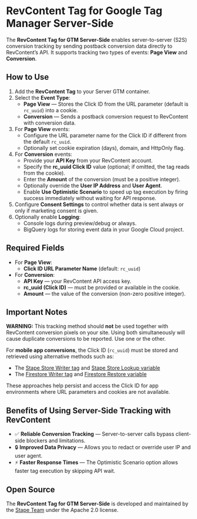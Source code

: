 # RevContent Tag for Google Tag Manager Server-Side

The **RevContent Tag for GTM Server-Side** enables server-to-server (S2S) conversion tracking by sending postback conversion data directly to RevContent’s API. It supports tracking two types of events: **Page View** and **Conversion**.

## How to Use

1. Add the **RevContent Tag** to your Server GTM container.
2. Select the **Event Type**:
   - **Page View** — Stores the Click ID from the URL parameter (default is `rc_uuid`) into a cookie.
   - **Conversion** — Sends a postback conversion request to RevContent with conversion data.
3. For **Page View** events:
   - Configure the URL parameter name for the Click ID if different from the default `rc_uuid`.
   - Optionally set cookie expiration (days), domain, and HttpOnly flag.
4. For **Conversion** events:
   - Provide your **API Key** from your RevContent account.
   - Specify the **rc_uuid Click ID** value (optional; if omitted, the tag reads from the cookie).
   - Enter the **Amount** of the conversion (must be a positive integer).
   - Optionally override the **User IP Address** and **User Agent**.
   - Enable **Use Optimistic Scenario** to speed up tag execution by firing success immediately without waiting for API response.
5. Configure **Consent Settings** to control whether data is sent always or only if marketing consent is given.
6. Optionally enable **Logging**:
   - Console logs during preview/debug or always.
   - BigQuery logs for storing event data in your Google Cloud project.

## Required Fields

- For **Page View**:
  - **Click ID URL Parameter Name** (default: `rc_uuid`)
- For **Conversion**:
  - **API Key** — your RevContent API access key.
  - **rc_uuid (Click ID)** — must be provided or available in the cookie.
  - **Amount** — the value of the conversion (non-zero positive integer).

## Important Notes

**WARNING:** This tracking method should **not** be used together with RevContent conversion pixels on your site. Using both simultaneously will cause duplicate conversions to be reported. Use one or the other.

For **mobile app conversions**, the Click ID (`rc_uuid`) must be stored and retrieved using alternative methods such as:
  - The [Stape Store Writer tag](https://stape.io/helpdesk/documentation/stape-store-feature#how-to-use-the-stape-store-writer-tag) and [Stape Store Lookup variable](https://stape.io/helpdesk/documentation/stape-store-feature#stape-store-lookup-variable)
  - The [Firestore Writer tag](https://stape.io/blog/write-data-to-firestore-from-server-google-tag-manager) and [Firestore Restore variable](https://stape.io/solutions/firestore-restore-variable)

  These approaches help persist and access the Click ID for app environments where URL parameters and cookies are not available.

## Benefits of Using Server-Side Tracking with RevContent

- ✅ **Reliable Conversion Tracking** — Server-to-server calls bypass client-side blockers and limitations.
- 🔒 **Improved Data Privacy** — Allows you to redact or override user IP and user agent.
- ⚡ **Faster Response Times** — The Optimistic Scenario option allows faster tag execution by skipping API wait.

## Open Source

The **RevContent Tag for GTM Server-Side** is developed and maintained by the [Stape Team](https://stape.io/) under the Apache 2.0 license.
